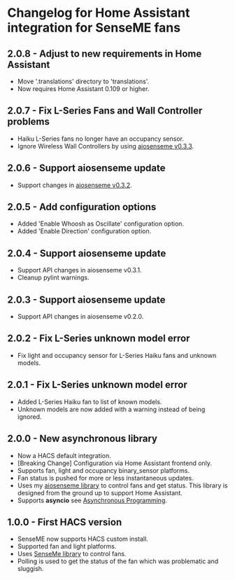# Changelog for Home Assistant integration for SenseME fans

## 2.0.8 - Adjust to new requirements in Home Assistant

* Move '.translations' directory to 'translations'.
* Now requires Home Assistant 0.109 or higher.

## 2.0.7 - Fix L-Series Fans and Wall Controller problems

* Haiku L-Series fans no longer have an occupancy sensor.
* Ignore Wireless Wall Controllers by using [aiosenseme v0.3.3](https://github.com/mikelawrence/aiosenseme/releases/tag/v0.3.3).

## 2.0.6 - Support aiosenseme update

* Support changes in [aiosenseme v0.3.2](https://github.com/mikelawrence/aiosenseme/releases/tag/v0.3.2).

## 2.0.5 - Add configuration options

* Added 'Enable Whoosh as Oscillate' configuration option.
* Added 'Enable Direction' configuration option.

## 2.0.4 - Support aiosenseme update

* Support API changes in aiosenseme v0.3.1.
* Cleanup pylint warnings.

## 2.0.3 - Support aiosenseme update

* Support API changes in aiosenseme v0.2.0.

## 2.0.2 - Fix L-Series unknown model error

* Fix light and occupancy sensor for L-Series Haiku fans and unknown models.

## 2.0.1 - Fix L-Series unknown model error

* Added L-Series Haiku fan to list of known models.
* Unknown models are now added with a warning instead of being ignored.

## 2.0.0 - New asynchronous library

* Now a HACS default integration.
* [Breaking Change] Configuration via Home Assistant frontend only.
* Supports fan, light and occupancy binary_sensor platforms.
* Fan status is pushed for more or less instantaneous updates.
* Uses my [aiosenseme library](https://pypi.org/project/aiosenseme/) to control fans and get status. This library is designed from the ground up to support Home Assistant.
* Supports **asyncio** see [Asynchronous Programming](https://developers.home-assistant.io/docs/asyncio_index).

## 1.0.0 - First HACS version

* SenseME now supports HACS custom install.
* Supported fan and light platforms.
* Uses [SenseMe library](https://pypi.org/project/SenseMe/) to control fans.
* Polling is used to get the status of the fan which was problematic and sluggish.
